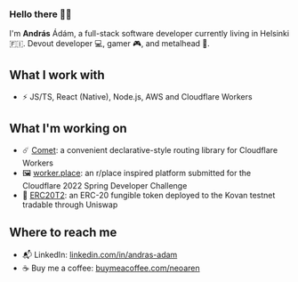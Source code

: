### Hello there 👋🏻

I'm **András** Ádám, a full-stack software developer currently living in Helsinki 🇫🇮. Devout developer 💻, gamer 🎮, and metalhead 🎸.

## What I work with
- ⚡ JS/TS, React (Native), Node.js, AWS and Cloudflare Workers

## What I'm working on
- ☄️ [Comet][comet-url]: a convenient declarative-style routing library for Cloudflare Workers
- 🖼️ [worker.place][worker-place-url]: an r/place inspired platform submitted for the Cloudflare 2022 Spring Developer Challenge
- 📒 [ERC20T2][erc20t2-url]: an ERC-20 fungible token deployed to the Kovan testnet tradable through Uniswap

## Where to reach me
- 📬 LinkedIn: [linkedin.com/in/andras-adam][linkedin-url]
- ☕ Buy me a coffee: [buymeacoffee.com/neoaren][buymeacoffee-url]

[comet-url]: https://github.com/NeoAren/comet
[worker-place-url]: https://github.com/worker-place/worker-place
[erc20t2-url]: https://github.com/NeoAren/ERC20T2
[linkedin-url]: https://www.linkedin.com/in/andras-adam
[buymeacoffee-url]: https://www.buymeacoffee.com/neoaren
